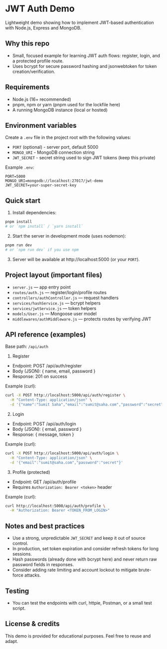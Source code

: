 JWT Auth Demo
=============

Lightweight demo showing how to implement JWT-based authentication with Node.js, Express and MongoDB.

Why this repo
-------------
- Small, focused example for learning JWT auth flows: register, login, and a protected profile route.
- Uses bcrypt for secure password hashing and jsonwebtoken for token creation/verification.

Requirements
------------
- Node.js (16+ recommended)
- pnpm, npm or yarn (pnpm used for the lockfile here)
- A running MongoDB instance (local or hosted)

Environment variables
---------------------
Create a `.env` file in the project root with the following values:

- `PORT` (optional) - server port, default 5000
- `MONGO_URI` - MongoDB connection string
- `JWT_SECRET` - secret string used to sign JWT tokens (keep this private)

Example `.env`:

```
PORT=5000
MONGO_URI=mongodb://localhost:27017/jwt-demo
JWT_SECRET=your-super-secret-key
```

Quick start
-----------
1. Install dependencies:

```bash
pnpm install
# or `npm install` / `yarn install`
```

2. Start the server in development mode (uses nodemon):

```bash
pnpm run dev
# or `npm run dev` if you use npm
```

3. Server will be available at http://localhost:5000 (or your `PORT`).

Project layout (important files)
--------------------------------
- `server.js` — app entry point
- `routes/auth.js` — register/login/profile routes
- `controllers/authController.js` — request handlers
- `services/hashService.js` — bcrypt helpers
- `services/jwtService.js` — token helpers
- `models/User.js` — Mongoose user model
- `middlewares/authMiddleware.js` — protects routes by verifying JWT

API reference (examples)
------------------------
Base path: `/api/auth`

1) Register

- Endpoint: POST /api/auth/register
- Body (JSON): { name, email, password }
- Response: 201 on success

Example (curl):

```bash
curl -X POST http://localhost:5000/api/auth/register \
  -H "Content-Type: application/json" \
  -d '{"name":"Sumit Saha","email":"sumit@saha.com","password":"secret"}'
```

2) Login

- Endpoint: POST /api/auth/login
- Body (JSON): { email, password }
- Response: { message, token }

Example (curl):

```bash
curl -X POST http://localhost:5000/api/auth/login \
  -H "Content-Type: application/json" \
  -d '{"email":"sumit@saha.com","password":"secret"}'
```

3) Profile (protected)

- Endpoint: GET /api/auth/profile
- Requires `Authorization: Bearer <token>` header

Example (curl):

```bash
curl http://localhost:5000/api/auth/profile \
  -H "Authorization: Bearer <TOKEN_FROM_LOGIN>"
```

Notes and best practices
------------------------
- Use a strong, unpredictable `JWT_SECRET` and keep it out of source control.
- In production, set token expiration and consider refresh tokens for long sessions.
- Hash passwords (already done with bcrypt here) and never return raw password fields in responses.
- Consider adding rate limiting and account lockout to mitigate brute-force attacks.

Testing
-------
- You can test the endpoints with curl, httpie, Postman, or a small test script.

License & credits
-----------------
This demo is provided for educational purposes. Feel free to reuse and adapt.

